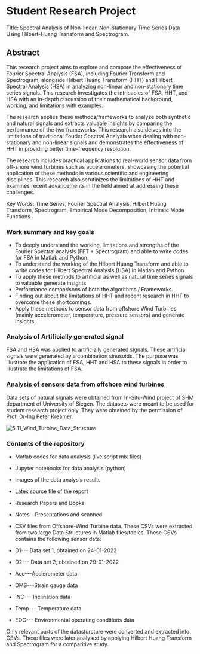 # Student Research Project

Title: Spectral Analysis of Non-linear, Non-stationary Time Series Data Using Hilbert-Huang Transform and Spectrogram.

## Abstract

This research project aims to explore and compare the effectiveness of Fourier Spectral Analysis (FSA), including Fourier Transform and Spectrogram, alongside Hilbert Huang Transform (HHT) and Hilbert Spectral Analysis (HSA) in analyzing non-linear and non-stationary time series signals. This research investigates the intricacies of FSA, HHT, and HSA with an in-depth discussion of their mathematical background, working, and limitations with examples.

The research applies these methods/frameworks to analyze both synthetic and natural signals and extracts valuable insights by comparing the performance of the two frameworks. This research also delves into the limitations of traditional Fourier Spectral Analysis when dealing with non-stationary and non-linear signals and demonstrates the effectiveness of HHT in providing better time-frequency resolution. 

The research includes practical applications to real-world sensor data from off-shore wind turbines such as accelerometers, showcasing the potential application of these methods in various scientific and engineering disciplines. This research also scrutinizes the limitations of HHT and examines recent advancements in the field aimed at addressing these challenges. 

Key Words: Time Series, Fourier Spectral Analysis, Hilbert Huang Transform, Spectrogram, Empirical Mode Decomposition, Intrinsic Mode Functions.  

### Work summary and key goals

- To deeply understand the working, limitations and strengths of the Fourier Spectral analysis (FFT + Spectrogram) and able to write codes for FSA in Matlab and Python.
- To understand the working of the Hilbert Huang Transform and able to write codes for Hilbert Spectral Analysis (HSA) in Matlab and Python
- To apply these methods to artificial as well as natural time series signals to valuable generate insights
- Performance comparisons of both the algorithms / Frameworks. 
- Finding out about the limitations of HHT and recent research in HHT to overcome these shortcomings.
- Apply these methods to sensor data from offshore Wind Turbines (mainly accelerometer, temperature, pressure sensors) and generate insights.

### Analysis of Artificially generated signal

FSA and HSA was applied to artificially generated signals. These artificial signals were generated by a combination sinusoids. The purpose was illustrate the application of FSA, HHT and HSA to these signals in order to illustrate the limitations of FSA.

### Analysis of sensors data from offshore wind turbines

Data sets of natural signals were obtained from In-Situ-Wind project of SHM department of University of Siegen. 
The datasets were meant to be used for student research project only. They were obtained by the permission of Prof. Dr-Ing Peter Kreamer.

![5 11_Wind_Turbine_Data_Structure](https://github.com/Vishusharma296/Studienarbeit_HHT_Spectrogram_WT/assets/73486657/355fcb03-be26-4c2f-8912-dd32c50c98de)


### Contents of the repository

- Matlab codes for data analysis (live script mlx files)
- Jupyter notebooks for data analysis (python)
- Images of the data analysis results
- Latex source file of the report
- Research Papers and Books
- Notes - Presentations and scanned
- CSV files from Offshore-Wind Turbine data. These CSVs were extracted from two large Data Structures in Matlab files/tables. These CSVs contains the following sensor data:

- D1--- Data set 1, obtained on 24-01-2022
- D2--- Data set 2, obtained on 29-01-2022

- Acc---Acclerometer data
- DMS---Strain gauge data
- INC--- Inclination data
- Temp--- Temperature data
- EOC--- Environmental operating conditions data

Only relevant parts of the datasturcture were converted and extracted into CSVs. These files were later analysed by applying Hilbert Huang Transform and Spectrogram for a comparitive study.
